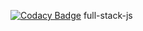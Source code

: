 [![Codacy Badge](https://api.codacy.com/project/badge/Grade/4b0b1b2d0be749f8b8d984525e076c37)](https://app.codacy.com/manual/sam-spain/full-stack-js?utm_source=github.com&utm_medium=referral&utm_content=sam-spain/full-stack-js&utm_campaign=Badge_Grade_Dashboard)
full-stack-js
